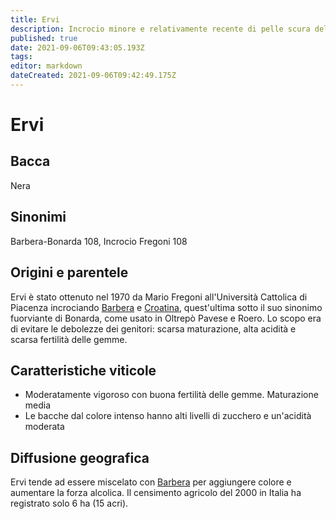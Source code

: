 ```yaml
---
title: Ervi
description: Incrocio minore e relativamente recente di pelle scura dell'Emilia-Romagna
published: true
date: 2021-09-06T09:43:05.193Z
tags: 
editor: markdown
dateCreated: 2021-09-06T09:42:49.175Z
---
```


# Ervi

## Bacca
Nera
## Sinonimi
Barbera-Bonarda 108, Incrocio Fregoni 108


## Origini e parentele
Ervi è stato ottenuto nel 1970 da Mario Fregoni all'Università Cattolica di Piacenza incrociando [Barbera](/vitigni/bacca-nera/barbera) e [Croatina](/vitigni/bacca-nera/croatina), quest'ultima sotto il suo sinonimo fuorviante di Bonarda, come usato in Oltrepò Pavese e Roero. Lo scopo era di evitare le debolezze dei genitori: scarsa maturazione, alta acidità e scarsa fertilità delle gemme.

## Caratteristiche viticole
- Moderatamente vigoroso con buona fertilità delle gemme. Maturazione media
- Le bacche dal colore intenso hanno alti livelli di zucchero e un'acidità moderata

## Diffusione geografica
Ervi tende ad essere miscelato con [Barbera](/vitigni/bacca-nera/barbera) per aggiungere colore e aumentare la forza alcolica. Il censimento agricolo del 2000 in Italia ha registrato solo 6 ha (15 acri).
